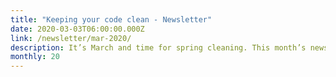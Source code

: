 ```yaml
---
title: "Keeping your code clean - Newsletter"
date: 2020-03-03T06:00:00.000Z
link: /newsletter/mar-2020/
description: It’s March and time for spring cleaning. This month’s newsletter features posts that offer tips on how to keep your code clean, including refactoring and using libraries that assist in testing. Kicking off our three-part series on Python concurrency, this month’s edition includes Part 1, a discussion on the Python threading library. In addition to these helpful tutorials, we’ve included access to the new HPE OneView Ansible module, a Meet the Team post introducing some Grommet team members, an opportunity to win a Raspberry Pi, and information on upcoming events.
monthly: 20
---
```

            